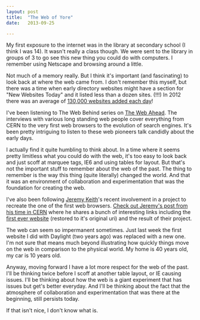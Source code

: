```yaml
---
layout: post
title:  "The Web of Yore"
date:   2013-09-25

---
```


My first exposure to the internet was in the library at secondary school (I think I was 14). It wasn't really a class though. We were sent to the library in groups of 3 to go see this new thing you could do with computers. I remember using Netscape and browsing around a little.

Not much of a memory really. But I think it's important (and fascinating) to look back at where the web came from. I don't remember this myself, but there was a time when early directory websites might have a section for "New Websites Today" and it listed less than a dozen sites. (!!!) In 2012 there was an average of [130,000 websites added each day](http://royal.pingdom.com/2013/01/16/internet-2012-in-numbers/)!

I've been listening to The Web Behind series on [The Web Ahead](http://5by5.tv/webahead). The interviews with various long standing web people cover everything from CERN to the very first web browsers to the evolution of search engines. It's been pretty intriguing to listen to these web pioneers talk candidly about the early days.

I actually find it quite humbling to think about. In a time where it seems pretty limitless what you could do with the web, it's too easy to look back and just scoff at marquee tags, IE6 and using tables for layout. But that's not the important stuff to remember about the web of the past. The thing to remember is the way this thing (quite literally) changed the world. And that it was an environment of collaboration and experimentation that was the foundation for creating the web.

I've also been following [Jeremy Keith](http://adactio.com)'s recent involvement in a project to recreate the one of the first web browsers. [Check out Jeremy's post from his time in CERN](http://adactio.com/journal/6507/) where he shares a bunch of interesting links including the [first ever website](http://info.cern.ch/hypertext/WWW/TheProject.html) (restored to it's original uri) and the result of their project.

The web can seem so impermanent sometimes. Just last week the first website I did with Daylight (two years ago) was replaced with a new one. I'm not sure that means much beyond illustrating how quickly things move on the web in comparison to the physical world. My home is 40 years old, my car is 10 years old.

Anyway, moving forward I have a lot more respect for the web of the past. I'll be thinking twice before I scoff at another table layout, or IE causing issues. I'll be thinking about how the web is a giant experiment that has issues but get's better everyday. And I'll be thinking about the fact that the atmosphere of collaboration and experimentation that was there at the beginning, still persists today.

If that isn't nice, I don't know what is.